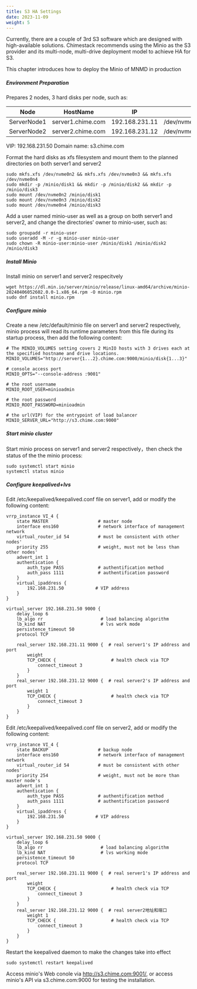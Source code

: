 ```yaml
---
title: S3 HA Settings
date: 2023-11-09
weight: 5
---
```


Currently, there are a couple of 3rd S3 software which are designed with high-available solutions. Chimestack recommends using the Minio as the S3 provider and its multi-node, multi-drive deployment model to achieve HA for S3. 

This chapter introduces how to deploy the Minio of MNMD in production

##### Environment Preparation

Prepares 2 nodes, 3 hard disks per node, such as:

|  Node        |     HostName      |        IP       |                     Disks               |
|--------------|-------------------|-----------------|-----------------------------------------|
| ServerNode1  | server1.chime.com |  192.168.231.11 | /dev/nvme0n2,/dev/nvme0n3,/dev/nvme0n4  |
| ServerNode2  | server2.chime.com |  192.168.231.12 | /dev/nvme0n2,/dev/nvme0n3,/dev/nvme0n4  |

VIP: 192.168.231.50 
Domain name: s3.chime.com

Format the hard disks as xfs filesystem and mount them to the planned directories on both server1 and server2 

```
sudo mkfs.xfs /dev/nvme0n2 && mkfs.xfs /dev/nvme0n3 && mkfs.xfs /dev/nvme0n4 
sudo mkdir -p /minio/disk1 && mkdir -p /minio/disk2 && mkdir -p /minio/disk3
sudo mount /dev/nvme0n2 /minio/disk1
sudo mount /dev/nvme0n3 /minio/disk2
sudo mount /dev/nvme0n4 /minio/disk3
```

Add a user named minio-user as well as a group on both server1 and server2, and change the directories' owner to minio-user, such as: 

```
sudo groupadd -r minio-user
sudo useradd -M -r -g minio-user minio-user
sudo chown -R minio-user:minio-user /minio/disk1 /minio/disk2 /minio/disk3 
```

##### Install Minio 

Install minio on server1 and server2 respecitvely

```
wget https://dl.min.io/server/minio/release/linux-amd64/archive/minio-20240406052602.0.0-1.x86_64.rpm -O minio.rpm
sudo dnf install minio.rpm
```

##### Configure minio

Create a new /etc/default/minio file on server1 and server2 respectively, minio process will read its runtime parameters from this file during its startup process, then add the following content: 

```
# The MINIO_VOLUMES setting covers 2 MinIO hosts with 3 drives each at the specified hostname and drive locations.
MINIO_VOLUMES="http://server{1...2}.chime.com:9000/minio/disk{1...3}"

# console access port
MINIO_OPTS="--console-address :9001"

# the root username
MINIO_ROOT_USER=minioadmin

# the root password
MINIO_ROOT_PASSWORD=minioadmin

# the url(VIP) for the entrypoint of load balancer
MINIO_SERVER_URL="http://s3.chime.com:9000"
```

##### Start minio cluster

Start minio process on server1 and server2 respectively，then check the status of the the minio process:

```
sudo systemctl start minio 
systemctl status minio
```

##### Configure keepalived+lvs

Edit /etc/keepalived/keepalived.conf file on server1, add or modify the following content:

```
vrrp_instance VI_4 {
    state MASTER                   # master node
    interface ens160               # network interface of management network
    virtual_router_id 54           # must be consistent with other nodes'
    priority 255                   # weight, must not be less than other nodes'
    advert_int 1
    authentication {
        auth_type PASS             # authentification method
        auth_pass 1111             # authentification password
    }
    virtual_ipaddress {
        192.168.231.50            # VIP address
    }
}

virtual_server 192.168.231.50 9000 {
    delay_loop 6
    lb_algo rr                      # load balancing algorithm
    lb_kind NAT                     # lvs work mode
    persistence_timeout 50
    protocol TCP

    real_server 192.168.231.11 9000 {  # real server1's IP address and port
        weight
        TCP_CHECK {                     # health check via TCP
            connect_timeout 3         
        }
    }
    real_server 192.168.231.12 9000 {  # real server2's IP address and port
        weight 1
        TCP_CHECK {                     # health check via TCP
            connect_timeout 3
        }
    }
}
```


Edit /etc/keepalived/keepalived.conf file on server2, add or modify the following content:

```
vrrp_instance VI_4 {
    state BACKUP                   # backup node
    interface ens160               # network interface of management network
    virtual_router_id 54           # must be consistent with other nodes'
    priority 254                   # weight, must not be more than master node's
    advert_int 1
    authentication {
        auth_type PASS             # authentification method
        auth_pass 1111             # authentification password
    }
    virtual_ipaddress {
        192.168.231.50            # VIP address
    }
}

virtual_server 192.168.231.50 9000 {
    delay_loop 6
    lb_algo rr                      # load balancing algorithm
    lb_kind NAT                     # lvs working mode
    persistence_timeout 50
    protocol TCP

    real_server 192.168.231.11 9000 {  # real server1's IP address and port
        weight
        TCP_CHECK {                     # health check via TCP
            connect_timeout 3         
        }
    }
    real_server 192.168.231.12 9000 {  # real server2地址和端口
        weight 1
        TCP_CHECK {                     # health check via TCP
            connect_timeout 3
        }
    }
}
```

Restart the keepalived daemon to make the changes take into effect

```
sudo systemctl restart keepalived
```

Access minio's Web conole via http://s3.chime.com:9001/, or access minio's API via s3.chime.com:9000 for testing the installation.